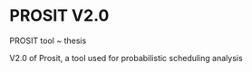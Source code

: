 # PROSIT V2.0
PROSIT tool ~ thesis

V2.0 of Prosit, a tool used for probabilistic scheduling analysis
